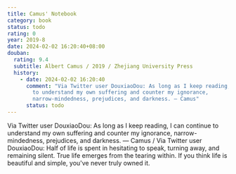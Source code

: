 ```yaml
---
title: Camus' Notebook
category: book
status: todo
rating: 0
year: 2019-8
date: 2024-02-02 16:20:40+08:00
douban:
  rating: 9.4
  subtitle: Albert Camus / 2019 / Zhejiang University Press
  history:
    - date: 2024-02-02 16:20:40
      comment: "Via Twitter user DouxiaoDou: As long as I keep reading, I can continue
        to understand my own suffering and counter my ignorance,
        narrow-mindedness, prejudices, and darkness. — Camus"
      status: todo
---
```


Via Twitter user DouxiaoDou: As long as I keep reading, I can continue to understand my own suffering and counter my ignorance, narrow-mindedness, prejudices, and darkness. — Camus / Via Twitter user DouxiaoDou: Half of life is spent in hesitating to speak, turning away, and remaining silent. True life emerges from the tearing within. If you think life is beautiful and simple, you've never truly owned it.
